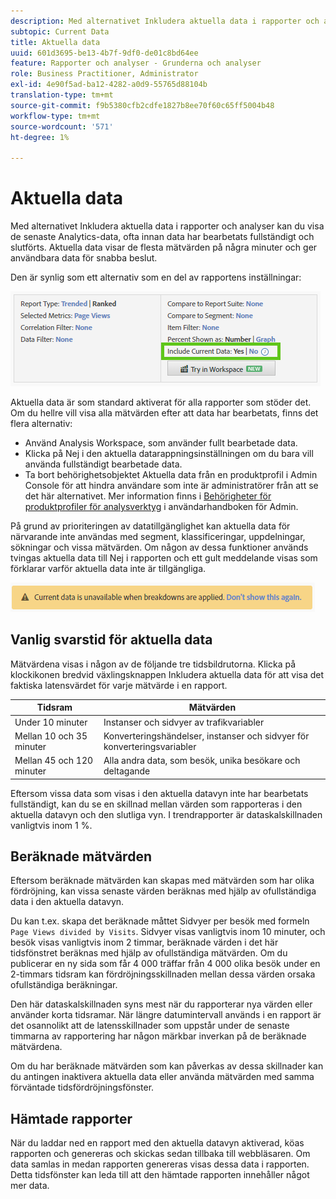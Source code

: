 ```yaml
---
description: Med alternativet Inkludera aktuella data i rapporter och analyser kan du visa de senaste Analytics-data, ofta innan data har bearbetats fullständigt och slutförts. Aktuella data visar de flesta mätvärden på några minuter och ger användbara data för snabba beslut.
subtopic: Current Data
title: Aktuella data
uuid: 601d3695-be13-4b7f-9df0-de01c8bd64ee
feature: Rapporter och analyser - Grunderna och analyser
role: Business Practitioner, Administrator
exl-id: 4e90f5ad-ba12-4282-a0d9-55765d88104b
translation-type: tm+mt
source-git-commit: f9b5380cfb2cdfe1827b8ee70f60c65ff5004b48
workflow-type: tm+mt
source-wordcount: '571'
ht-degree: 1%

---
```


# Aktuella data

Med alternativet Inkludera aktuella data i rapporter och analyser kan du visa de senaste Analytics-data, ofta innan data har bearbetats fullständigt och slutförts. Aktuella data visar de flesta mätvärden på några minuter och ger användbara data för snabba beslut.

Den är synlig som ett alternativ som en del av rapportens inställningar:

![Aktuella data, bild](assets/current_data.png)

Aktuella data är som standard aktiverat för alla rapporter som stöder det. Om du hellre vill visa alla mätvärden efter att data har bearbetats, finns det flera alternativ:

* Använd Analysis Workspace, som använder fullt bearbetade data.
* Klicka på Nej i den aktuella datarappningsinställningen om du bara vill använda fullständigt bearbetade data.
* Ta bort behörighetsobjektet Aktuella data från en produktprofil i Admin Console för att hindra användare som inte är administratörer från att se det här alternativet. Mer information finns i [Behörigheter för produktprofiler för analysverktyg](/help/admin/admin-console/permissions/analytics-tools.md) i användarhandboken för Admin.

På grund av prioriteringen av datatillgänglighet kan aktuella data för närvarande inte användas med segment, klassificeringar, uppdelningar, sökningar och vissa mätvärden. Om någon av dessa funktioner används tvingas aktuella data till Nej i rapporten och ett gult meddelande visas som förklarar varför aktuella data inte är tillgängliga.

![Aktuell datavisering](assets/current_data_notice.png)

## Vanlig svarstid för aktuella data

Mätvärdena visas i någon av de följande tre tidsbildrutorna. Klicka på klockikonen bredvid växlingsknappen Inkludera aktuella data för att visa det faktiska latensvärdet för varje mätvärde i en rapport.

| Tidsram | Mätvärden |
| --- | --- |
| Under 10 minuter | Instanser och sidvyer av trafikvariabler |
| Mellan 10 och 35 minuter | Konverteringshändelser, instanser och sidvyer för konverteringsvariabler |
| Mellan 45 och 120 minuter | Alla andra data, som besök, unika besökare och deltagande |

Eftersom vissa data som visas i den aktuella datavyn inte har bearbetats fullständigt, kan du se en skillnad mellan värden som rapporteras i den aktuella datavyn och den slutliga vyn. I trendrapporter är dataskalskillnaden vanligtvis inom 1 %.

## Beräknade mätvärden

Eftersom beräknade mätvärden kan skapas med mätvärden som har olika fördröjning, kan vissa senaste värden beräknas med hjälp av ofullständiga data i den aktuella datavyn.

Du kan t.ex. skapa det beräknade måttet Sidvyer per besök med formeln `Page Views divided by Visits`. Sidvyer visas vanligtvis inom 10 minuter, och besök visas vanligtvis inom 2 timmar, beräknade värden i det här tidsfönstret beräknas med hjälp av ofullständiga mätvärden. Om du publicerar en ny sida som får 4 000 träffar från 4 000 olika besök under en 2-timmars tidsram kan fördröjningsskillnaden mellan dessa värden orsaka ofullständiga beräkningar.

Den här dataskalskillnaden syns mest när du rapporterar nya värden eller använder korta tidsramar. När längre datumintervall används i en rapport är det osannolikt att de latensskillnader som uppstår under de senaste timmarna av rapportering har någon märkbar inverkan på de beräknade mätvärdena.

Om du har beräknade mätvärden som kan påverkas av dessa skillnader kan du antingen inaktivera aktuella data eller använda mätvärden med samma förväntade tidsfördröjningsfönster.

## Hämtade rapporter

När du laddar ned en rapport med den aktuella datavyn aktiverad, köas rapporten och genereras och skickas sedan tillbaka till webbläsaren. Om data samlas in medan rapporten genereras visas dessa data i rapporten. Detta tidsfönster kan leda till att den hämtade rapporten innehåller något mer data.
